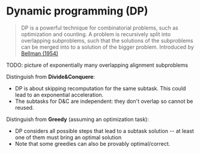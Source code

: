 # Dynamic programming (DP)

> DP is a powerful technique for combinatorial problems, such as optimization
> and counting. A problem is recursively split into overlapping subproblems,
> such that the solutions of the subproblems can be merged into to a solution of
> the bigger problem. Introduced by [Bellman
> (1954)](https://www.semanticscholar.org/paper/On-the-Theory-of-Dynamic-Programming.-Bellman/dc9047917d1ceb3805d954c73899ddd2d40dd5eb)

TODO: picture of exponentially many overlapping alignment subproblems

Distinguish from **Divide&Conquere**:

* DP is about skipping recomputation for the same subtask. This could lead to an exponential acceleration.
* The subtasks for D&C are independent: they don't overlap so cannot be reused.

Distinguish from **Greedy** (assuming an optimization task):

* DP considers all possible steps that lead to a subtask solution -- at least one of them must bring an optimal solution
* Note that some greedies can also be provably optimal/correct.
